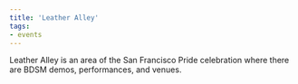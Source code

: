 ```yaml
---
title: 'Leather Alley'
tags:
- events
---
```


Leather Alley is an area of the San Francisco Pride celebration where there are BDSM demos, performances, and venues.